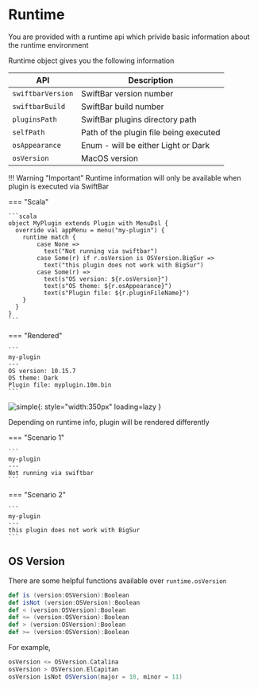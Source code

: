 # Runtime

You are provided with a runtime api which privide basic information about the runtime environment

Runtime object gives you the following information

| API             | Description                            |
|-----------------|----------------------------------------|
| `swiftbarVersion` | SwiftBar version number                |
| `swiftbarBuild`   | SwiftBar build number                  |
| `pluginsPath`     | SwiftBar plugins directory path        |
| `selfPath`        | Path of the plugin file being executed |
| `osAppearance`    | Enum - will be either Light or Dark    |
| `osVersion`       | MacOS version                          |

!!! Warning "Important"
    Runtime information will only be available when plugin is executed via SwiftBar

=== "Scala"

    ```scala
    object MyPlugin extends Plugin with MenuDsl {
      override val appMenu = menu("my-plugin") {
        runtime match {
            case None => 
              text("Not running via swiftbar")
            case Some(r) if r.osVersion is OSVersion.BigSur =>
              text("this plugin does not work with BigSur")
            case Some(r) => 
              text(s"OS version: ${r.osVersion}")
              text(s"OS theme: ${r.osAppearance}")
              text(s"Plugin file: ${r.pluginFileName}")
        }
      }
    }
    ```

=== "Rendered"

    ```
    my-plugin
    ---
    OS version: 10.15.7
    OS theme: Dark
    Plugin file: myplugin.10m.bin
    ```

![simple](/images/runtime/rendered.png){: style="width:350px" loading=lazy }    

Depending on runtime info, plugin will be rendered differently

=== "Scenario 1"

    ```
    my-plugin
    ---
    Not running via swiftbar
    ```

=== "Scenario 2"

    ```
    my-plugin
    ---
    this plugin does not work with BigSur
    ```

## OS Version

There are some helpful functions available over `runtime.osVersion`

```scala
def is (version:OSVersion):Boolean
def isNot (version:OSVersion):Boolean
def < (version:OSVersion):Boolean
def <= (version:OSVersion):Boolean
def > (version:OSVersion):Boolean
def >= (version:OSVersion):Boolean
```

For example,

```scala
osVersion <= OSVersion.Catalina
osVersion > OSVersion.ElCapitan
osVersion isNot OSVersion(major = 10, minor = 11)
```
